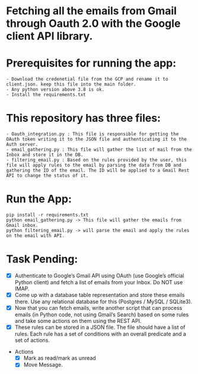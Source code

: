 # Fetching all the emails from Gmail through Oauth 2.0 with the Google client API library.

# Prerequisites for running the app:

    - Download the credenetial file from the GCP and rename it to client.json. keep this file into the main folder.
    - Any python version above 3.8 is ok.
    - Install the requirements.txt

# This repository has three files:

    - Oauth_integration.py : This file is responsible for getting the OAuth token writing it to the JSON file and authenticating it to the Auth server.
    - email_gathering.py : This file will gather the list of mail from the Inbox and store it in the DB.
    - filtering_email.py : Based on the rules provided by the user, this file will apply rules to the email by parsing the data from DB and gathering the ID of the email. The ID will be applied to a Gmail Rest API to change the status of it.

# Run the App:

```
pip install -r requirements.txt
python email_gathering.py -> This file will gather the emails from Gmail inbox.
python filtering_email.py -> will parse the email and apply the rules on the email with API.

```

# Task Pending:

- [x] Authenticate to Google’s Gmail API using OAuth (use Google’s official Python client) and fetch a list of emails from your Inbox. Do NOT use IMAP.
- [x] Come up with a database table representation and store these emails there. Use any relational database for this (Postgres / MySQL / SQLite3).
- [x] Now that you can fetch emails, write another script that can process emails (in Python code, not using Gmail’s Search) based on some rules and take some actions on them using the REST API.
- [x] These rules can be stored in a JSON file. The file should have a list of rules. Each rule has a set of conditions with an overall predicate and a set of actions.
- Actions
  - [x] Mark as read/mark as unread
  - [x] Move Message.
